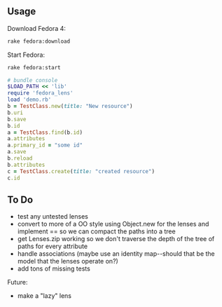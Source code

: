 ## Usage

Download Fedora 4:
```bash
rake fedora:download
```

Start Fedora:
```bash
rake fedora:start
```

```ruby
# bundle console
$LOAD_PATH << 'lib'
require 'fedora_lens'
load 'demo.rb'
b = TestClass.new(title: "New resource")
b.uri
b.save
b.id
a = TestClass.find(b.id)
a.attributes
a.primary_id = "some id"
a.save
b.reload
b.attributes
c = TestClass.create(title: "created resource")
c.id
```

## To Do
* test any untested lenses
* convert to more of a OO style using Object.new for the lenses and implement == so we can compact the paths into a tree
* get Lenses.zip working so we don't traverse the depth of the tree of paths for every attribute
* handle associations (maybe use an identity map--should that be the model that the lenses operate on?)
* add tons of missing tests

Future:
* make a "lazy" lens
